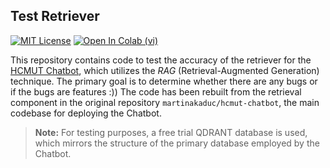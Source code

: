 ## Test Retriever

[![MIT License](https://img.shields.io/badge/License-MIT-blue.svg)](https://opensource.org/licenses/MIT)
[![Open In Colab (vi)](https://colab.research.google.com/assets/colab-badge.svg)](https://colab.research.google.com/drive/16daTaypq2BtXxMnw-4yoGg5aMkg7-eTb?usp=sharing) 

This repository contains code to test the accuracy of the retriever for the [HCMUT Chatbot](https://www.ura.hcmut.edu.vn/bk-tvts/), which utilizes the *RAG* (Retrieval-Augmented Generation) technique. The primary goal is to determine whether there are any bugs or if the bugs are features :)) The code has been rebuilt from the retrieval component in the original repository `martinakaduc/hcmut-chatbot`, the main codebase for deploying the Chatbot.

> **Note:** For testing purposes, a free trial QDRANT database is used, which mirrors the structure of the primary database employed by the Chatbot.
